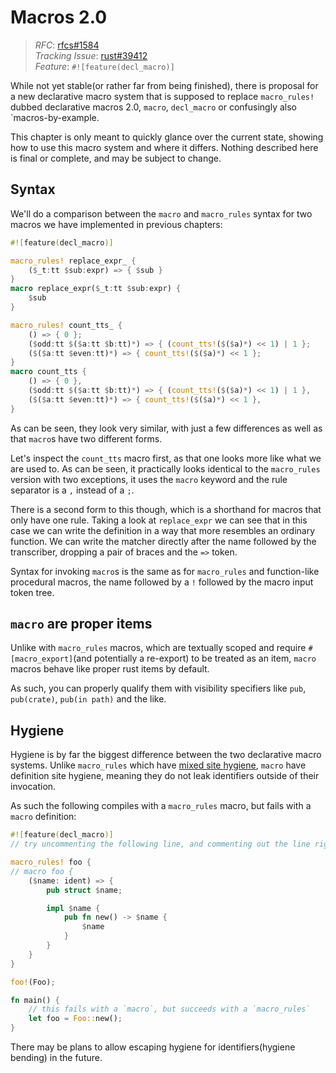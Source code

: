# Macros 2.0

> *RFC*: [rfcs#1584](https://github.com/rust-lang/rfcs/blob/master/text/1584-macros.md)\
> *Tracking Issue*: [rust#39412](https://github.com/rust-lang/rust/issues/39412)\
> *Feature*: `#![feature(decl_macro)]`

While not yet stable(or rather far from being finished), there is proposal for a new declarative macro system that is supposed to replace `macro_rules!` dubbed declarative macros 2.0, `macro`, `decl_macro` or confusingly also `macros-by-example.

This chapter is only meant to quickly glance over the current state, showing how to use this macro system and where it differs.
Nothing described here is final or complete, and may be subject to change.

## Syntax

We'll do a comparison between the `macro` and `macro_rules` syntax for two macros we have implemented in previous chapters:

```rust
#![feature(decl_macro)]

macro_rules! replace_expr_ {
    ($_t:tt $sub:expr) => { $sub }
}
macro replace_expr($_t:tt $sub:expr) {
    $sub
}

macro_rules! count_tts_ {
    () => { 0 };
    ($odd:tt $($a:tt $b:tt)*) => { (count_tts!($($a)*) << 1) | 1 };
    ($($a:tt $even:tt)*) => { count_tts!($($a)*) << 1 };
}
macro count_tts {
    () => { 0 },
    ($odd:tt $($a:tt $b:tt)*) => { (count_tts!($($a)*) << 1) | 1 },
    ($($a:tt $even:tt)*) => { count_tts!($($a)*) << 1 },
}
```

As can be seen, they look very similar, with just a few differences as well as that `macro`s have two different forms.

Let's inspect the `count_tts` macro first, as that one looks more like what we are used to.
As can be seen, it practically looks identical to the `macro_rules` version with two exceptions, it uses the `macro` keyword and the rule separator is a `,` instead of a `;`.

There is a second form to this though, which is a shorthand for macros that only have one rule.
Taking a look at `replace_expr` we can see that in this case we can write the definition in a way that more resembles an ordinary function.
We can write the matcher directly after the name followed by the transcriber, dropping a pair of braces and the `=>` token.

Syntax for invoking `macro`s is the same as for `macro_rules` and function-like procedural macros, the name followed by a `!` followed by the macro input token tree.

## `macro` are proper items

Unlike with `macro_rules` macros, which are textually scoped and require `#[macro_export]`(and potentially a re-export) to be treated as an item, `macro` macros behave like proper rust items by default.

As such, you can properly qualify them with visibility specifiers like `pub`, `pub(crate)`, `pub(in path)` and the like.


## Hygiene

Hygiene is by far the biggest difference between the two declarative macro systems.
Unlike `macro_rules` which have [mixed site hygiene], `macro` have definition site hygiene, meaning they do not leak identifiers outside of their invocation.

As such the following compiles with a `macro_rules` macro, but fails with a `macro` definition:

```rust
#![feature(decl_macro)]
// try uncommenting the following line, and commenting out the line right after

macro_rules! foo {
// macro foo {
    ($name: ident) => {
        pub struct $name;

        impl $name {
            pub fn new() -> $name {
                $name
            }
        }
    }
}

foo!(Foo);

fn main() {
    // this fails with a `macro`, but succeeds with a `macro_rules`
    let foo = Foo::new();
}
```

There may be plans to allow escaping hygiene for identifiers(hygiene bending) in the future.


[mixed site hygiene]: ./minutiae/hygiene.md
